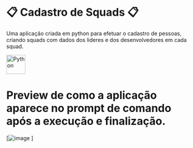 
# 📋 Cadastro de Squads 📋

Uma aplicação criada em python para efetuar o cadastro de pessoas, criando squads com dados dos lideres e dos desenvolvedores em cada squad.

<div style="display:inline_block" >
  
 <img align="center" alt="Python" src="https://cdn.picpng.com/logo/language-logo-python-44976.png" style="height:50px; width:auto" target="_blank">

# Preview de como a aplicação aparece no prompt de comando após a execução e finalização.

[![image](https://user-images.githubusercontent.com/61170444/213942556-bca1dd92-55e1-4f3e-a24b-6afa217dd5ac.png)
]


